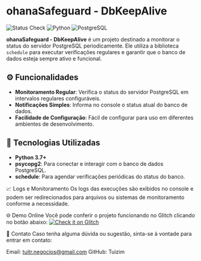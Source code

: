 # ohanaSafeguard - DbKeepAlive

![Status Check](https://img.shields.io/badge/Status-Active-brightgreen) ![Python](https://img.shields.io/badge/Python-3.7%2B-blue) ![PostgreSQL](https://img.shields.io/badge/PostgreSQL-12%2B-316192)

**ohanaSafeguard - DbKeepAlive** é um projeto destinado a monitorar o status do servidor PostgreSQL periodicamente. Ele utiliza a biblioteca `schedule` para executar verificações regulares e garantir que o banco de dados esteja sempre ativo e funcional.

## ⚙️ Funcionalidades

- **Monitoramento Regular**: Verifica o status do servidor PostgreSQL em intervalos regulares configuráveis.
- **Notificações Simples**: Informa no console o status atual do banco de dados.
- **Facilidade de Configuração**: Fácil de configurar para uso em diferentes ambientes de desenvolvimento.

## 🚀 Tecnologias Utilizadas

- **Python 3.7+**
- **psycopg2**: Para conectar e interagir com o banco de dados PostgreSQL.
- **schedule**: Para agendar verificações periódicas do status do banco.


📈 Logs e Monitoramento
Os logs das execuções são exibidos no console e podem ser redirecionados para arquivos ou sistemas de monitoramento conforme a necessidade.

🌐 Demo Online
Você pode conferir o projeto funcionando no Glitch clicando no botão abaixo:
[![Check it on Glitch](https://img.shields.io/badge/Glitch-Open_Project-blueviolet?style=for-the-badge)](https://glitch.com/edit/#!/ohanasafeguarddbstatus)

📧 Contato
Caso tenha alguma dúvida ou sugestão, sinta-se à vontade para entrar em contato:

Email: tuitr.negocios@gmail.com
GitHub: Tuizim
